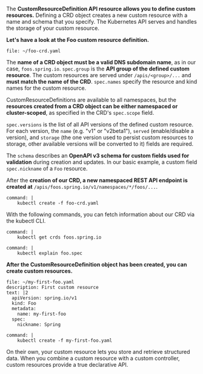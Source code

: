 The **CustomResourceDefinition API resource allows you to define custom resources.** Defining a CRD object creates a new custom resource with a name and schema that you specify. The Kubernetes API serves and handles the storage of your custom resource. 

**Let's have a look at the Foo custom resource definition.**
```editor:open-file
file: ~/foo-crd.yaml
```
The **name of a CRD object must be a valid DNS subdomain name**, as in our case, `foos.spring.io`. 
`spec.group` is the **API group of the defined custom resource**. The custom resources are served under `/apis/<group>/...` and **must match the name of the CRD**.
`spec.names` specify the resource and kind names for the custom resource.

CustomResourceDefinitions are available to all namespaces, but the **resources created from a CRD object can be either namespaced or cluster-scoped**, as specified in the CRD's `spec.scope` field.

`spec.versions` is the list of all API versions of the defined custom resource. For each version, the `name` (e.g. "v1" or "v2beta1"), `served` (enable/disable a version), and `storage` (the one version used to persist custom resources to storage, other available versions will be converted to it) fields are required.

The `schema` describes an **OpenAPI v3 schema for custom fields used for validation** during creation and updates. In our basic example, a custom field `spec.nickname` of a `Foo` resource.


After the **creation of our CRD, a new namespaced REST API endpoint is created at** `/apis/foos.spring.io/v1/namespaces/*/foos/...`.
```terminal:execute
command: |
    kubectl create -f foo-crd.yaml
```

With the following commands, you can fetch information about our CRD via the kubectl CLI.
```terminal:execute
command: |
    kubectl get crds foos.spring.io
```
```terminal:execute
command: |
    kubectl explain foo.spec
```

**After the CustomResourceDefinition object has been created, you can create custom resources.**
```editor:append-lines-to-file
file: ~/my-first-foo.yaml
description: First custom resource
text: |2
  apiVersion: spring.io/v1
  kind: Foo
  metadata:
    name: my-first-foo
  spec:
    nickname: Spring
```
```terminal:execute
command: |
    kubectl create -f my-first-foo.yaml
```

On their own, your custom resource lets you store and retrieve structured data. When you combine a custom resource with a custom controller, custom resources provide a true declarative API.
